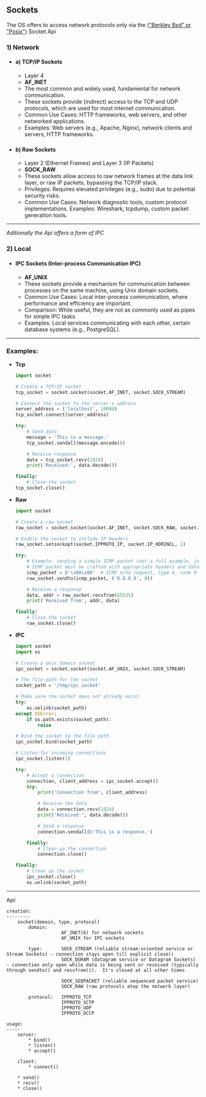 ## Sockets 

The OS offers to access network protocols only via the (["Berkley Bsd" or "Posix"](https://en.wikipedia.org/wiki/Berkeley_sockets)) Socket Api
               



### 1) Network
- #### a)  TCP/IP Sockets
    - Layer 4
    - **AF_INET**
    - The most common and widely used, fundamental for network communication.
    - These sockets provide (indirect) access to the TCP and UDP protocols, which are used for most internet communication.
    - Common Use Cases: HTTP frameworks, web servers, and other networked applications.
    - Examples: Web servers (e.g., Apache, Nginx), network clients and servers, HTTP frameworks.

###
- #### b) Raw Sockets
    -  Layer 2 (Ethernet Frames) and Layer 3 (IP Packets)
    - **SOCK_RAW**
    - These sockets allow access to raw network frames at the data link layer, or raw IP packets, bypassing the TCP/IP stack.
    - Privileges: Requires elevated privileges (e.g., sudo) due to potential security risks.
    - Common Use Cases: Network diagnostic tools, custom protocol implementations.
    Examples: Wireshark, tcpdump, custom packet generation tools.

----
_Aditionally the Api offers a form of IPC_
### 2) Local 
- #### IPC Sockets (Inter-process Communication IPC)  
    - **AF_UNIX**
    - These sockets provide a mechanism for communication between processes on the same machine, using Unix domain sockets.
    - Common Use Cases: Local inter-process communication, where performance and efficiency are important.
    - Comparison: While useful, they are not as commonly used as pipes for simple IPC tasks.
    - Examples: Local services communicating with each other, certain database systems (e.g., PostgreSQL).
---
### Examples:
- **Tcp**
    ```python
    import socket

    # Create a TCP/IP socket
    tcp_socket = socket.socket(socket.AF_INET, socket.SOCK_STREAM)

    # Connect the socket to the server's address
    server_address = ('localhost', 10000)
    tcp_socket.connect(server_address)

    try:
        # Send data
        message = 'This is a message.'
        tcp_socket.sendall(message.encode())

        # Receive response
        data = tcp_socket.recv(1024)
        print('Received:', data.decode())

    finally:
        # Close the socket
    tcp_socket.close()
    ```

- **Raw**
    ```python
    import socket

    # Create a raw socket
    raw_socket = socket.socket(socket.AF_INET, socket.SOCK_RAW, socket.IPPROTO_ICMP)

    # Enable the socket to include IP headers
    raw_socket.setsockopt(socket.IPPROTO_IP, socket.IP_HDRINCL, 1)

    try:
        # Example: sending a simple ICMP packet (not a full example, just for demonstration)
        # ICMP packet must be crafted with appropriate headers and data
        icmp_packet = b'\x08\x00'  # ICMP echo request, type 8, code 0
        raw_socket.sendto(icmp_packet, ('8.8.8.8', 0))

        # Receive a response
        data, addr = raw_socket.recvfrom(65535)
        print('Received from', addr, data)

    finally:
        # Close the socket
        raw_socket.close()
    ```

- **IPC**
    ```python
    import socket
    import os

    # Create a Unix domain socket
    ipc_socket = socket.socket(socket.AF_UNIX, socket.SOCK_STREAM)

    # The file path for the socket
    socket_path = '/tmp/ipc_socket'

    # Make sure the socket does not already exist
    try:
        os.unlink(socket_path)
    except OSError:
        if os.path.exists(socket_path):
            raise

    # Bind the socket to the file path
    ipc_socket.bind(socket_path)

    # Listen for incoming connections
    ipc_socket.listen(1)

    try:
        # Accept a connection
        connection, client_address = ipc_socket.accept()
        try:
            print('Connection from', client_address)

            # Receive the data
            data = connection.recv(1024)
            print('Received:', data.decode())

            # Send a response
            connection.sendall(b'This is a response.')

        finally:
            # Clean up the connection
            connection.close()

    finally:
        # Clean up the socket
        ipc_socket.close()
        os.unlink(socket_path)
    ```  

----
Api:
     
    creation:
    ---------
        socket(domain, type, protocol) 
            domain:    
                        AF_INET(6) for network sockets
                        AF_UNIX for IPC sockets

            type:       SOCK_STREAM (reliable stream-oriented service or Stream Sockets) - connection stays open till explicit close()
                        SOCK_DGRAM (datagram service or Datagram Sockets) - connection only open while data is being sent or received (typically through sendto() and recvfrom()).  It's closed at all other times
                                                                                    
                        SOCK_SEQPACKET (reliable sequenced packet service)
                        SOCK_RAW (raw protocols atop the network layer)

            protocol:   IPPROTO_TCP
                        IPPROTO_SCTP
                        IPPROTO_UDP
                        IPPROTO_DCCP

    usage:
    -----
        server:    
            * bind()    
            * listen()
            * accept() 

        client:    
            * connect()

        * send()
        * recv()   
        * close()
